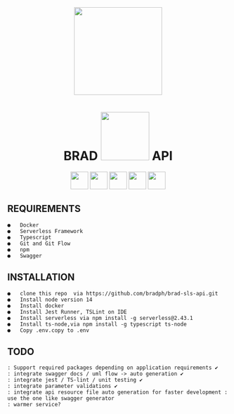 <div>
<center>
<img src="https://ci4.googleusercontent.com/proxy/AkX8I9151WoDcBUzf5VLCb-mzEqbjqLiyyJ6nPiBGNRhrDq-M6AEE5V5icpAFBHdCOJ089OCQNB_ndLL8IQyj9DY102-pBYEnMyzf486LZcSAgimSPs=s0-d-e1-ft#https://bradimage-dev.s3-ap-southeast-1.amazonaws.com/brad+logo.png" width="200">
</center>

<center>
<h1>
BRAD <img src="http://public.serverless.com/badges/v3.svg" width="110"> API 
</h1>
<img src="https://lh3.googleusercontent.com/ogw/ADea4I6_0obrFegBFpu8c0S2HxxdJ_wYJ63B67vZZOqU=s32-c-mo" width="40"> <img src="https://lh3.google.com/u/0/ogw/ADea4I7cGv3ki5h1xBRjeyIBR0scmJuC7rog11C79Bn1=s32-c-mo" width="40">  <img src="https://lh3.googleusercontent.com/a-/AOh14GiimQDqrcYr7c2GslqV1TGgRjpLdxLMpasRlbON=s88-w88-h88-c-k" width="40"> <img src="https://lh3.googleusercontent.com/a/AATXAJwuXnw2EoA2n4861QHBbQhUO2tswXvve0o5uHrz=s88-w88-h88-c-k" width="40"> <img src="https://lh3.googleusercontent.com/a-/AOh14GhAamh7kWcPd4-_YMLVBObsSlswsVevcgqPuO8YFA=s88-w88-h88-c-k" width="40">
</center>
</div>

 ## REQUIREMENTS
	●	Docker
	●	Serverless Framework
	●	Typescript
	●	Git and Git Flow
	●	npm
	●	Swagger

## INSTALLATION
	●	clone this repo  via https://github.com/bradph/brad-sls-api.git
	●	Install node version 14 
	●	Install docker 
	●	Install Jest Runner, TSLint on IDE
	●	Install serverless via npm install -g serverless@2.43.1
	●	Install ts-node,via npm install -g typescript ts-node
	●	Copy .env.copy to .env



## TODO
    : Support required packages depending on application requirements ✔️
    : integrate swagger docs / uml flow -> auto generation ✔️
    : integrate jest / TS-lint / unit testing ✔️
    : integrate parameter validations ✔️
    : integrate api resource file auto generation for faster development : use the one like swagger generator
    : warmer service?
